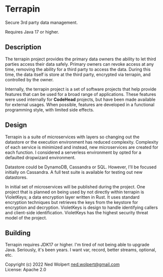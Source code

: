 # Terrapin

Secure 3rd party data management.

Requires Java 17 or higher.

## Description

The terrapin project provides the primary data owners the ability to let third
parties access their data safely. Primary owners can revoke access at any time,
removing the ability for a third party to access the data. During this time, the
data itself is store at the third party, encrypted via terrapin, and controlled
by the owner.

Internally, the terrapin project is a set of software projects that help provide
features that can be used for a broad range of applications. These features were
used internally for **CodeHead** projects, but have been made available for
external usages. When possible, features are developed in a functional
programming style, with limited side effects.

## Design

Terrapin is a suite of microservices with layers so changing out the datastore
or the execution environment has reduced complexity. Complexity of each service
is minimized and instead, new microservices are created for each function. I
considered a serverless environment by opted for a defaulted dropwizard
environment.

Datastore could be DynamoDB, Cassandra or SQL. However, I'll be focused
initially on Cassandra. A full test suite is available for testing out new
datastores.

In initial set of microservices will be published during the project. One
project that is planned on being used by not directly within terrapin is
VioletKeys; a data encryption layer written in Rust. It uses standard encryption
techniques but retrieves the keys from the keystore for encryption and
decryption. VioletKeys is design to handle identifying callers and client-side
identification. VioletKeys has the highest security threat model of the project.

## Building

Terrapin requires JDK17 or higher. I'm tired of not being able to upgrade Java.
Seriously, it's been years. I want var, record, better streams, optional, etc.


Copyright (c) 2022 Ned Wolpert <ned.wolpert@gmail.com>  
License: Apache 2.0